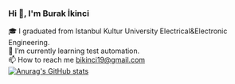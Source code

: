 ### Hi 👋, I'm Burak İkinci
🎓 I graduated from Istanbul Kultur University Electrical&Electronic Engineering.  <br />
🌱 I’m currently learning test automation.<br />
📫 How to reach me bikinci19@gmail.com <br />
[![Anurag's GitHub stats](https://github-readme-stats.vercel.app/api?username=anuraghazra)](https://github.com/anuraghazra/github-readme-stats)
